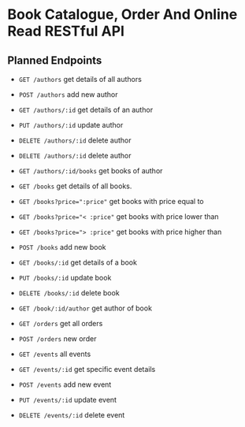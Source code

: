 # Book Catalogue, Order And Online Read RESTful API

## Planned Endpoints
- `GET /authors` get details of all authors
- `POST /authors` add new author
- `GET /authors/:id` get details of an author
- `PUT /authors/:id` update author
- `DELETE /authors/:id` delete author
- `DELETE /authors/:id` delete author
- `GET /authors/:id/books` get books of author


- `GET /books` get details of all books. 
- `GET /books?price=":price"` get books with price equal to <price>
- `GET /books?price="< :price"` get books with price lower than <price>
- `GET /books?price="> :price"` get books with price higher than <price>
- `POST /books` add new book
- `GET /books/:id` get details of a book
- `PUT /books/:id` update book
- `DELETE /books/:id` delete book
- `GET /book/:id/author` get author of book


- `GET /orders` get all orders
- `POST /orders` new order


- `GET /events` all events
- `GET /events/:id` get specific event details
- `POST /events` add new event
- `PUT /events/:id` update event
- `DELETE /events/:id` delete event